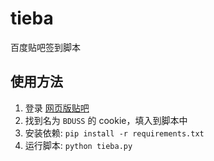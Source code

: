 # tieba

 百度贴吧签到脚本

## 使用方法

1. 登录 [网页版贴吧](https://tieba.baidu.com/)
2. 找到名为 `BDUSS` 的 cookie，填入到脚本中
3. 安装依赖: `pip install -r requirements.txt`
4. 运行脚本: `python tieba.py`

